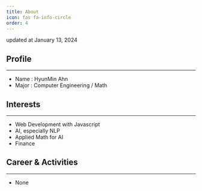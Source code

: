 ```yaml
---
title: About
icon: fas fa-info-circle
order: 4
---
```


updated at January 13, 2024

Profile
---
---------------------
- Name : HyunMin Ahn
- Major : Computer Engineering / Math

Interests
---
---------------------
- Web Development with Javascript
- AI, especially NLP
- Applied Math for AI
- Finance

Career & Activities
---
---------------------
- None
